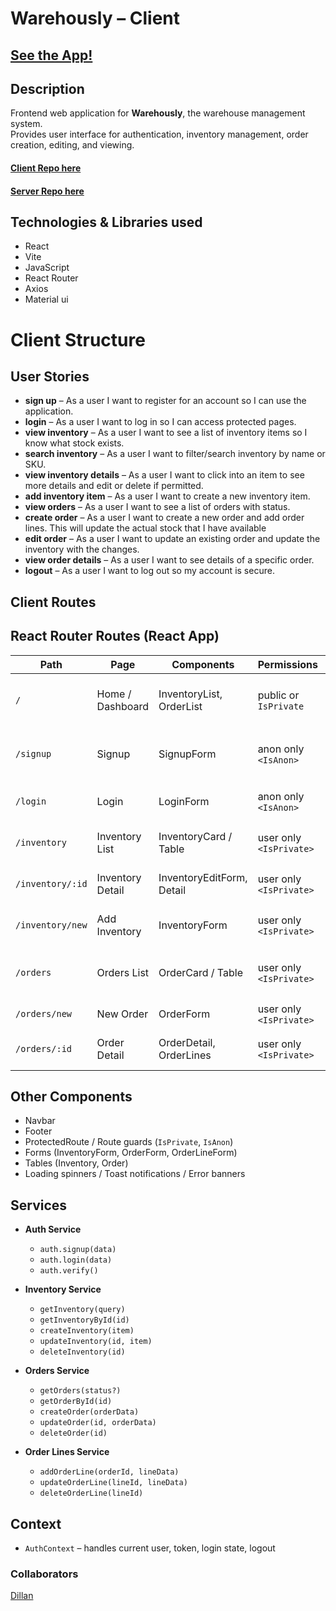 # Warehously – Client

## [See the App!](https://warehously.netlify.app/)

## Description

Frontend web application for **Warehously**, the warehouse management system.  
Provides user interface for authentication, inventory management, order creation, editing, and viewing.  

#### [Client Repo here](https://github.com/dillanDataNerd/warehously-client)  
#### [Server Repo here](https://github.com/dillanDataNerd/warehously-server)

## Technologies & Libraries used

- React  
- Vite  
- JavaScript  
- React Router  
- Axios  
- Material ui 

# Client Structure

## User Stories

- **sign up** – As a user I want to register for an account so I can use the application.  
- **login** – As a user I want to log in so I can access protected pages.  
- **view inventory** – As a user I want to see a list of inventory items so I know what stock exists.  
- **search inventory** – As a user I want to filter/search inventory by name or SKU.  
- **view inventory details** – As a user I want to click into an item to see more details and edit or delete if permitted.  
- **add inventory item** – As a user I want to create a new inventory item.  
- **view orders** – As a user I want to see a list of orders with status.  
- **create order** – As a user I want to create a new order and add order lines. This will update the actual stock that I have available  
- **edit order** – As a user I want to update an existing order and update the inventory with the changes.  
- **view order details** – As a user I want to see details of a specific order.  
- **logout** – As a user I want to log out so my account is secure.  

## Client Routes

## React Router Routes (React App)
| Path                   | Page               | Components               | Permissions            | Behavior                                                      |
|-------------------------|--------------------|---------------------------|--------------------------|---------------------------------------------------------------|
| `/`                     | Home / Dashboard   | InventoryList, OrderList  | public or `IsPrivate`    | Redirect to login if not logged in                           |
| `/signup`               | Signup             | SignupForm                | anon only `<IsAnon>`     | After signup → redirect to dashboard                         |
| `/login`                | Login              | LoginForm                 | anon only `<IsAnon>`     | After login → dashboard                                       |
| `/inventory`            | Inventory List     | InventoryCard / Table     | user only `<IsPrivate>`   | View all inventory items                                      |
| `/inventory/:id`        | Inventory Detail    | InventoryEditForm, Detail  | user only `<IsPrivate>`   | View, edit, delete item                                       |
| `/inventory/new`        | Add Inventory       | InventoryForm             | user only `<IsPrivate>`   | Create a new inventory                                       |
| `/orders`               | Orders List         | OrderCard / Table         | user only `<IsPrivate>`   | View all orders with status                                   |
| `/orders/new`           | New Order           | OrderForm                 | user only `<IsPrivate>`   | Create a new order                                           |
| `/orders/:id`           | Order Detail        | OrderDetail, OrderLines    | user only `<IsPrivate>`   | View/edit order and its lines                                 |

## Other Components

- Navbar  
- Footer  
- ProtectedRoute / Route guards (`IsPrivate`, `IsAnon`)  
- Forms (InventoryForm, OrderForm, OrderLineForm)  
- Tables (Inventory, Order)  
- Loading spinners / Toast notifications / Error banners  

## Services

- **Auth Service**  
  - `auth.signup(data)`  
  - `auth.login(data)`  
  - `auth.verify()`  

- **Inventory Service**  
  - `getInventory(query)`  
  - `getInventoryById(id)`  
  - `createInventory(item)`  
  - `updateInventory(id, item)`  
  - `deleteInventory(id)`  

- **Orders Service**  
  - `getOrders(status?)`  
  - `getOrderById(id)`  
  - `createOrder(orderData)`  
  - `updateOrder(id, orderData)`  
  - `deleteOrder(id)`  

- **Order Lines Service**  
  - `addOrderLine(orderId, lineData)`  
  - `updateOrderLine(lineId, lineData)`  
  - `deleteOrderLine(lineId)`  

## Context

- `AuthContext` – handles current user, token, login state, logout  

### Collaborators

[Dillan](https://github.com/dillanDataNerd)
